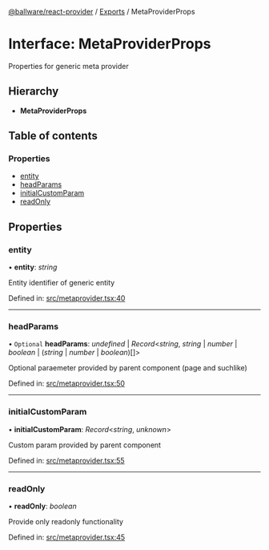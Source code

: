 [@ballware/react-provider](../README.md) / [Exports](../modules.md) / MetaProviderProps

# Interface: MetaProviderProps

Properties for generic meta provider

## Hierarchy

* **MetaProviderProps**

## Table of contents

### Properties

- [entity](metaproviderprops.md#entity)
- [headParams](metaproviderprops.md#headparams)
- [initialCustomParam](metaproviderprops.md#initialcustomparam)
- [readOnly](metaproviderprops.md#readonly)

## Properties

### entity

• **entity**: *string*

Entity identifier of generic entity

Defined in: [src/metaprovider.tsx:40](https://github.com/frankball/ballware-react-provider/blob/999ac7f/src/metaprovider.tsx#L40)

___

### headParams

• `Optional` **headParams**: *undefined* \| *Record*<*string*, *string* \| *number* \| *boolean* \| (*string* \| *number* \| *boolean*)[]\>

Optional paraemeter provided by parent component (page and suchlike)

Defined in: [src/metaprovider.tsx:50](https://github.com/frankball/ballware-react-provider/blob/999ac7f/src/metaprovider.tsx#L50)

___

### initialCustomParam

• **initialCustomParam**: *Record*<*string*, *unknown*\>

Custom param provided by parent component

Defined in: [src/metaprovider.tsx:55](https://github.com/frankball/ballware-react-provider/blob/999ac7f/src/metaprovider.tsx#L55)

___

### readOnly

• **readOnly**: *boolean*

Provide only readonly functionality

Defined in: [src/metaprovider.tsx:45](https://github.com/frankball/ballware-react-provider/blob/999ac7f/src/metaprovider.tsx#L45)
